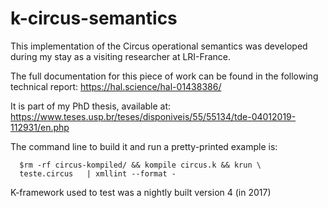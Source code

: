 # k-circus-semantics

This implementation of the Circus operational semantics was developed during my stay as a visiting researcher at LRI-France.

The full documentation for this piece of work can be found in the following technical report:
https://hal.science/hal-01438386/

It is part of my PhD thesis, available at:
https://www.teses.usp.br/teses/disponiveis/55/55134/tde-04012019-112931/en.php

The command line to build it and run a pretty-printed example is:
```
  $rm -rf circus-kompiled/ && kompile circus.k && krun \
  teste.circus   | xmllint --format -
```
K-framework used to test was a nightly built version 4 (in 2017)